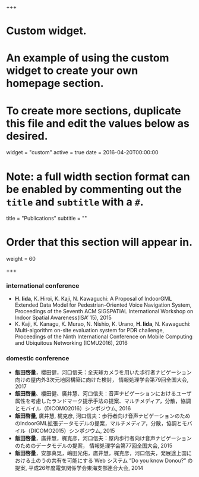 +++
# Custom widget.
# An example of using the custom widget to create your own homepage section.
# To create more sections, duplicate this file and edit the values below as desired.
widget = "custom"
active = true
date = 2016-04-20T00:00:00

# Note: a full width section format can be enabled by commenting out the `title` and `subtitle` with a `#`.
title = "Publications"
subtitle = ""

# Order that this section will appear in.
weight = 60

+++

### international conference
- **H. Iida**, K. Hiroi, K. Kaji, N. Kawaguchi: A Proposal of IndoorGML Extended Data Model for Pedestrian-Oriented Voice Navigation System, Proceedings of the Seventh ACM SIGSPATIAL International Workshop on Indoor Spatial Awareness(ISA’ 15), 2015
- K. Kaji, K. Kanagu, K. Murao, N. Nishio, K. Urano, **H. Iida**, N. Kawaguchi: Multi-algorithm on-site evaluation system for PDR challenge, Proceedings of the Ninth International Conference on Mobile Computing and Ubiquitous Networking (ICMU2016), 2016

### domestic conference
- **飯田啓量**，櫻田健，河口信夫：全天球カメラを用いた歩行者ナビゲーション向けの屋内外3次元地図構築に向けた検討， 情報処理学会第79回全国大会, 2017
- **飯田啓量**、櫻田健、廣井慧、河口信夫：音声ナビゲーションにおけるユーザ属性を考慮したランドマーク提示手法の提案、マルチメディア，分散，協調とモバイル（DICOMO2016）シンポジウム, 2016
- **飯田啓量**, 廣井慧, 梶克彦, 河口信夫：歩行者向け音声ナビゲーションのためのIndoorGML拡張データモデルの提案，マルチメディア，分散，協調とモバイル（DICOMO2015）シンポジウム, 2015
- **飯田啓量**，廣井慧，梶克彦，河口信夫：屋内歩行者向け音声ナビゲーションのためのデータモデルの提案， 情報処理学会第77回全国大会, 2015
- **飯田啓量**，安部真晃，嶋田光佑，廣井慧，梶克彦，河口信夫，発展途上国における土のうの共有を可能にする Web システム “Do you know Donou?” の提案, 平成26年度電気関係学会東海支部連合大会, 2014

